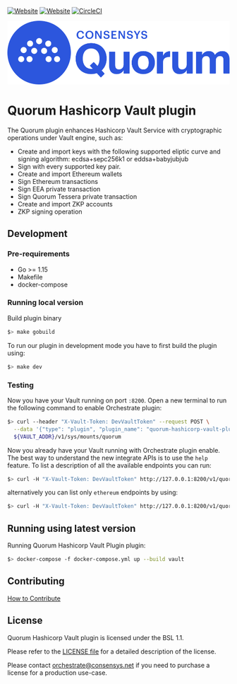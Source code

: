 [![Website](https://img.shields.io/website?label=documentation&url=https%3A%2F%2Fdocs.orchestrate.pegasys.tech%2F)](https://docs.orchestrate.pegasys.tech/)
[![Website](https://img.shields.io/website?label=website&url=https%3A%2F%2Fpegasys.tech%2Forchestrate%2F)](https://pegasys.tech/orchestrate/)
[![CircleCI](https://img.shields.io/circleci/build/gh/ConsenSys/quorum-hashicorp-vault-plugin?token=8a52ab8f0640f5bee56991cd30d808f735749dbf)](https://circleci.com/gh/PegaSysEng/quorum-hashicorp-vault-plugin)

![](/img/QuorumLogo_Blue.png)

# Quorum Hashicorp Vault plugin

The Quorum plugin enhances Hashicorp Vault Service with cryptographic operations under Vault engine, such as:
 - Create and import keys with the following supported eliptic curve and signing algorithm: ecdsa+sepc256k1 or eddsa+babyjubjub
 - Sign with every supported key pair. 
 - Create and import Ethereum wallets
 - Sign Ethereum transactions
 - Sign EEA private transaction
 - Sign Quorum Tessera private transaction
 - Create and import ZKP accounts
 - ZKP signing operation

## Development

### Pre-requirements
- Go >= 1.15
- Makefile
- docker-compose

### Running local version

Build plugin binary
```bash
$> make gobuild
```

To run our plugin in development mode you have to first build the plugin using:
```bash
$> make dev
```

### Testing

Now you have your Vault running on port `:8200`. Open  a new terminal to run the following command to
enable Orchestrate plugin:
```bash
$> curl --header "X-Vault-Token: DevVaultToken" --request POST \
  --data '{"type": "plugin", "plugin_name": "quorum-hashicorp-vault-plugin", "config": {"force_no_cache": true, "passthrough_request_headers": ["X-Vault-Namespace"]} }' \
  ${VAULT_ADDR}/v1/sys/mounts/quorum
```

Now you already have your Vault running with Orchestrate plugin enable. The best way to understand the new
 integrate APIs is to use the `help` feature. To list a description of all the available endpoints you can run:
```bash
$> curl -H "X-Vault-Token: DevVaultToken" http://127.0.0.1:8200/v1/quorum?help=1
```

alternatively you can list only `ethereum` endpoints by using:
```bash
$> curl -H "X-Vault-Token: DevVaultToken" http://127.0.0.1:8200/v1/quorum/ethereum/accounts?help=1
```

## Running using latest version

Running Quorum Hashicorp Vault Plugin plugin:
```bash
$> docker-compose -f docker-compose.yml up --build vault
```

## Contributing
[How to Contribute](CONTRIBUTING.md)

## License

Quorum Hashicorp Vault plugin is licensed under the BSL 1.1.

Please refer to the [LICENSE file](LICENSE) for a detailed description of the license.

Please contact [orchestrate@consensys.net](mailto:orchestrate@consensys.net) if you need to purchase a license for a production use-case.  

